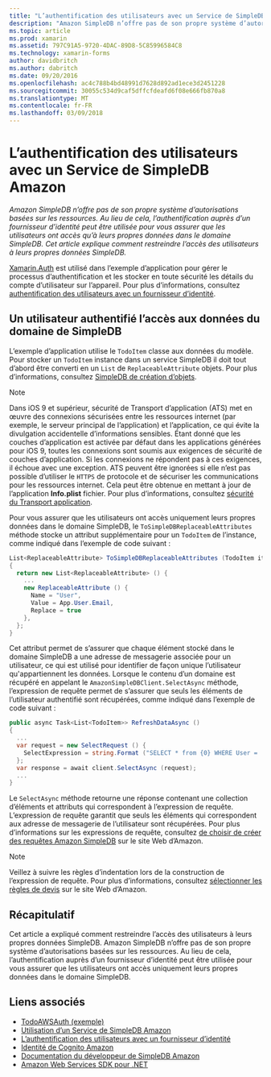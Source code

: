 ```yaml
---
title: "L’authentification des utilisateurs avec un Service de SimpleDB Amazon"
description: "Amazon SimpleDB n’offre pas de son propre système d’autorisations basées sur les ressources. Au lieu de cela, l’authentification auprès d’un fournisseur d’identité peut être utilisée pour vous assurer que les utilisateurs ont accès qu’à leurs propres données dans le domaine SimpleDB. Cet article explique comment restreindre l’accès des utilisateurs à leurs propres données SimpleDB."
ms.topic: article
ms.prod: xamarin
ms.assetid: 797C91A5-9720-4DAC-89D8-5C85996584C8
ms.technology: xamarin-forms
author: davidbritch
ms.author: dabritch
ms.date: 09/20/2016
ms.openlocfilehash: ac4c788b4bd48991d7628d892ad1ece3d2451228
ms.sourcegitcommit: 30055c534d9caf5dffcfdeafd6f08e666fb870a8
ms.translationtype: MT
ms.contentlocale: fr-FR
ms.lasthandoff: 03/09/2018
---
```

# <a name="authenticating-users-with-an-amazon-simpledb-service"></a>L’authentification des utilisateurs avec un Service de SimpleDB Amazon

_Amazon SimpleDB n’offre pas de son propre système d’autorisations basées sur les ressources. Au lieu de cela, l’authentification auprès d’un fournisseur d’identité peut être utilisée pour vous assurer que les utilisateurs ont accès qu’à leurs propres données dans le domaine SimpleDB. Cet article explique comment restreindre l’accès des utilisateurs à leurs propres données SimpleDB._

[Xamarin.Auth](https://github.com/xamarin/Xamarin.Auth) est utilisé dans l’exemple d’application pour gérer le processus d’authentification et les stocker en toute sécurité les détails du compte d’utilisateur sur l’appareil. Pour plus d’informations, consultez [authentification des utilisateurs avec un fournisseur d’identité](~/xamarin-forms/data-cloud/authentication/oauth.md).

## <a name="allowing-an-authenticated-user-access-to-simpledb-domain-data"></a>Un utilisateur authentifié l’accès aux données du domaine de SimpleDB

L’exemple d’application utilise le `TodoItem` classe aux données du modèle. Pour stocker un `TodoItem` instance dans un service SimpleDB il doit tout d’abord être converti en un `List` de `ReplaceableAttribute` objets. Pour plus d’informations, consultez [SimpleDB de création d’objets](~/xamarin-forms/data-cloud/consuming/aws.md).

> [!NOTE]
> Dans iOS 9 et supérieur, sécurité de Transport d’application (ATS) met en œuvre des connexions sécurisées entre les ressources internet (par exemple, le serveur principal de l’application) et l’application, ce qui évite la divulgation accidentelle d’informations sensibles. Étant donné que les couches d’application est activée par défaut dans les applications générées pour iOS 9, toutes les connexions sont soumis aux exigences de sécurité de couches d’application. Si les connexions ne répondent pas à ces exigences, il échoue avec une exception.
> ATS peuvent être ignorées si elle n’est pas possible d’utiliser le `HTTPS` de protocole et de sécuriser les communications pour les ressources internet. Cela peut être obtenue en mettant à jour de l’application **Info.plist** fichier. Pour plus d’informations, consultez [sécurité du Transport application](~/ios/app-fundamentals/ats.md).

Pour vous assurer que les utilisateurs ont accès uniquement leurs propres données dans le domaine SimpleDB, le `ToSimpleDBReplaceableAttributes` méthode stocke un attribut supplémentaire pour un `TodoItem` de l’instance, comme indiqué dans l’exemple de code suivant :

```csharp
List<ReplaceableAttribute> ToSimpleDBReplaceableAttributes (TodoItem item)
{
  return new List<ReplaceableAttribute> () {
    ...
    new ReplaceableAttribute () {
      Name = "User",
      Value = App.User.Email,
      Replace = true
    },
  };
}
```

Cet attribut permet de s’assurer que chaque élément stocké dans le domaine SimpleDB a une adresse de messagerie associée pour un utilisateur, ce qui est utilisé pour identifier de façon unique l’utilisateur qu'appartiennent les données. Lorsque le contenu d’un domaine est récupéré en appelant le `AmazonSimpleDBClient.SelectAsync` méthode, l’expression de requête permet de s’assurer que seuls les éléments de l’utilisateur authentifié sont récupérées, comme indiqué dans l’exemple de code suivant :

```csharp
public async Task<List<TodoItem>> RefreshDataAsync ()
{
  ...
  var request = new SelectRequest () {
    SelectExpression = string.Format ("SELECT * from {0} WHERE User = '{1}'", tableName, App.User.Email)
  };
  var response = await client.SelectAsync (request);
  ...
}
```

Le `SelectAsync` méthode retourne une réponse contenant une collection d’éléments et attributs qui correspondent à l’expression de requête. L’expression de requête garantit que seuls les éléments qui correspondent aux adresse de messagerie de l’utilisateur sont récupérées. Pour plus d’informations sur les expressions de requête, consultez [de choisir de créer des requêtes Amazon SimpleDB](http://docs.aws.amazon.com/AmazonSimpleDB/latest/DeveloperGuide/UsingSelect.html) sur le site Web d’Amazon.

> [!NOTE]
> Veillez à suivre les règles d’indentation lors de la construction de l’expression de requête. Pour plus d’informations, consultez [sélectionner les règles de devis](http://docs.aws.amazon.com/AmazonSimpleDB/latest/DeveloperGuide/QuotingRulesSelect.html) sur le site Web d’Amazon.

## <a name="summary"></a>Récapitulatif

Cet article a expliqué comment restreindre l’accès des utilisateurs à leurs propres données SimpleDB. Amazon SimpleDB n’offre pas de son propre système d’autorisations basées sur les ressources. Au lieu de cela, l’authentification auprès d’un fournisseur d’identité peut être utilisée pour vous assurer que les utilisateurs ont accès uniquement leurs propres données dans le domaine SimpleDB.


## <a name="related-links"></a>Liens associés

- [TodoAWSAuth (exemple)](https://developer.xamarin.com/samples/xamarin-forms/WebServices/TodoAWSAuth/)
- [Utilisation d’un Service de SimpleDB Amazon](~/xamarin-forms/data-cloud/consuming/aws.md)
- [L’authentification des utilisateurs avec un fournisseur d’identité](~/xamarin-forms/data-cloud/authentication/oauth.md)
- [Identité de Cognito Amazon](http://docs.aws.amazon.com/cognito/devguide/identity/)
- [Documentation du développeur de SimpleDB Amazon](http://docs.aws.amazon.com/AmazonSimpleDB/latest/DeveloperGuide/Welcome.html)
- [Amazon Web Services SDK pour .NET](https://www.nuget.org/packages?q=Tags%3A%22aws-sdk-v3%22)
